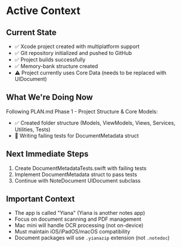 # Active Context

## Current State
- ✅ Xcode project created with multiplatform support
- ✅ Git repository initialized and pushed to GitHub
- ✅ Project builds successfully
- ✅ Memory-bank structure created
- ⚠️ Project currently uses Core Data (needs to be replaced with UIDocument)

## What We're Doing Now
Following PLAN.md Phase 1 - Project Structure & Core Models:
- ✅ Created folder structure (Models, ViewModels, Views, Services, Utilities, Tests)
- 🔄 Writing failing tests for DocumentMetadata struct

## Next Immediate Steps
1. Create DocumentMetadataTests.swift with failing tests
2. Implement DocumentMetadata struct to pass tests
3. Continue with NoteDocument UIDocument subclass

## Important Context
- The app is called "Yiana" (Yiana is another notes app)
- Focus on document scanning and PDF management
- Mac mini will handle OCR processing (not on-device)
- Must maintain iOS/iPadOS/macOS compatibility
- Document packages will use `.yianazip` extension (not `.notedoc`)